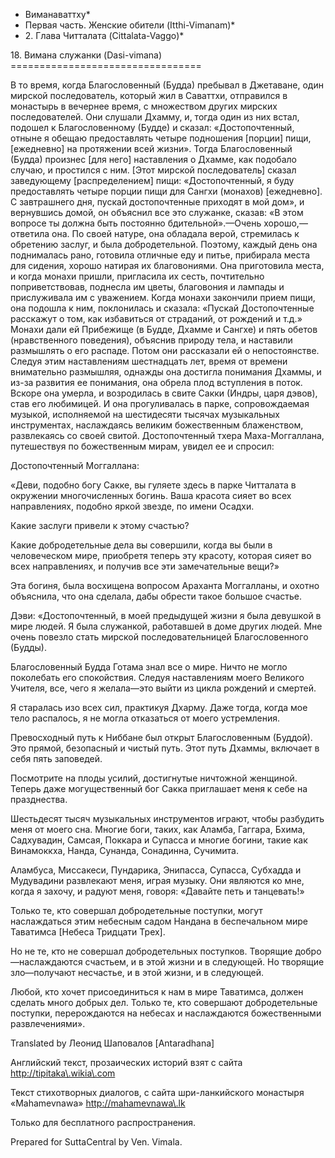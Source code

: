 * Виманаваттху*
* Первая часть\. Женские обители \(Itthi\-Vimanam\)*
* 2\. Глава Читталата \(Cittalata\-Vaggo\)*

18\. Вимана служанки \(Dasi\-vimana\)
\=\=\=\=\=\=\=\=\=\=\=\=\=\=\=\=\=\=\=\=\=\=\=\=\=\=\=\=\=\=\=\=\=

В то время, когда Благословенный \(Будда\) пребывал в Джетаване, один мирской последователь, который жил в Саваттхи, отправился в монастырь в вечернее время, с множеством других мирских последователей\. Они слушали Дхамму, и, тогда один из них встал, подошел к Благословенному \(Будде\) и сказал: «Достопочтенный, отныне я обещаю предоставлять четыре подношения \[порции\] пищи, \[ежедневно\] на протяжении всей жизни»\. Тогда Благословенный \(Будда\) произнес \[для него\] наставления о Дхамме, как подобало случаю, и простился с ним\. \[Этот мирской последователь\] сказал заведующему \[распределением\] пищи: «Достопочтенный, я буду предоставлять четыре порции пищи для Сангхи \(монахов\) \[ежедневно\]\. С завтрашнего дня, пускай достопочтенные приходят в мой дом», и вернувшись домой, он объяснил все это служанке, сказав: «В этом вопросе ты должна быть постоянно бдительной»\.—Очень хорошо,—ответила она\. По своей натуре, она обладала верой, стремилась к обретению заслуг, и была добродетельной\. Поэтому, каждый день она поднималась рано, готовила отличные еду и питье, прибирала места для сидения, хорошо натирая их благовониями\. Она приготовила места, и когда монахи пришли, пригласила их сесть, почтительно поприветствовав, поднесла им цветы, благовония и лампады и прислуживала им с уважением\. Когда монахи закончили прием пищи, она подошла к ним, поклонилась и сказала: «Пускай Достопочтенные расскажут о том, как избавиться от страданий, от рождений и т\.д\.» Монахи дали ей Прибежище \(в Будде, Дхамме и Сангхе\) и пять обетов \(нравственного поведения\), объяснив природу тела, и наставили размышлять о его распаде\. Потом они рассказали ей о непостоянстве\. Следуя этим наставлениям шестнадцать лет, время от времени внимательно размышляя, однажды она достигла понимания Дхаммы, и из\-за развития ее понимания, она обрела плод вступления в поток\. Вскоре она умерла, и возродилась в свите Сакки \(Индры, царя дэвов\), став его любимицей\. И она прогуливалась в парке, сопровождаемая музыкой, исполняемой на шестидесяти тысячах музыкальных инструментах, наслаждаясь великим божественным блаженством, развлекаясь со своей свитой\. Достопочтенный тхера Маха\-Моггаллана, путешествуя по божественным мирам, увидел ее и спросил:

Достопочтенный Моггаллана:

«Деви, подобно богу Сакке, вы гуляете здесь в парке Читталата в окружении многочисленных богинь\. Ваша красота сияет во всех направлениях, подобно яркой звезде, по имени Осадхи\.

Какие заслуги привели к этому счастью?

Какие добродетельные дела вы совершили, когда вы были в человеческом мире, приобретя теперь эту красоту, которая сияет во всех направлениях, и получив все эти замечательные вещи?»

Эта богиня, была восхищена вопросом Араханта Моггалланы, и охотно объяснила, что она сделала, дабы обрести такое большое счастье\.

Дэви: «Достопочтенный, в моей предыдущей жизни я была девушкой в мире людей\. Я была служанкой, работавшей в доме других людей\. Мне очень повезло стать мирской последовательницей Благословенного \(Будды\)\.

Благословенный Будда Готама знал все о мире\. Ничто не могло поколебать его спокойствия\. Следуя наставлениям моего Великого Учителя, все, чего я желала—это выйти из цикла рождений и смертей\.

Я старалась изо всех сил, практикуя Дхарму\. Даже тогда, когда мое тело распалось, я не могла отказаться от моего устремления\.

Превосходный путь к Ниббане был открыт Благословенным \(Буддой\)\. Это прямой, безопасный и чистый путь\. Этот путь Дхаммы, включает в себя пять заповедей\.

Посмотрите на плоды усилий, достигнутые ничтожной женщиной\. Теперь даже могущественный бог Сакка приглашает меня к себе на празднества\.

Шестьдесят тысяч музыкальных инструментов играют, чтобы разбудить меня от моего сна\. Многие боги, таких, как Аламба, Гаггара, Бхима, Садхувадин, Самсая, Поккара и Супасса и многие богини, такие как Винамоккха, Нанда, Сунанда, Сонадинна, Сучимита\.

Аламбуса, Миссакеси, Пундарика, Энипасса, Супасса, Субхадда и Мудувадини развлекают меня, играя музыку\. Они являются ко мне, когда я захочу, и радуют меня, говоря: «Давайте петь и танцевать\!»

Только те, кто совершал добродетельные поступки, могут наслаждаться этим небесным садом Нандана в беспечальном мире Таватимса \[Небеса Тридцати Трех\]\.

Но не те, кто не совершал добродетельных поступков\. Творящие добро—наслаждаются счастьем, и в этой жизни и в следующей\. Но творящие зло—получают несчастье, и в этой жизни, и в следующей\.

Любой, кто хочет присоединиться к нам в мире Таватимса, должен сделать много добрых дел\. Только те, кто совершают добродетельные поступки, перерождаются на небесах и наслаждаются божественными развлечениями»\.

Translated by Леонид Шаповалов \[Antaradhana\]

Английский текст, прозаических историй взят с сайта <http://tipitaka\.wikia\.com>

Текст стихотворных диалогов, с сайта шри\-ланкийского монастыря «Mahamevnawa» <http://mahamevnawa\.lk>

Только для бесплатного распространения\.

Prepared for SuttaCentral by Ven\. Vimala\.
